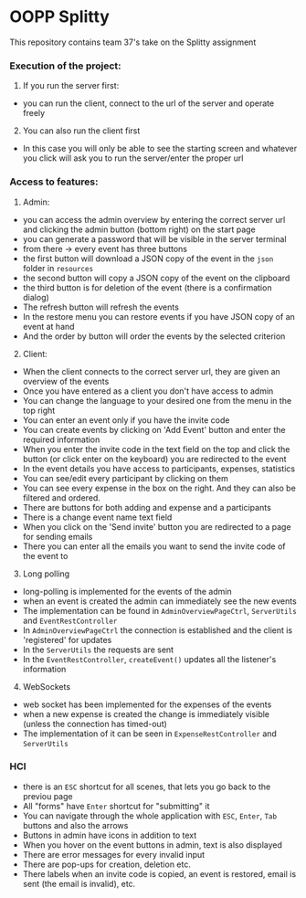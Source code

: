 # OOPP Splitty

This repository contains team 37's take on the Splitty assignment
### Execution of the project:
1. If you run the server first:
- you can run the client, connect to the url of the server and operate freely
2. You can also run the client first
- In this case you will only be able to see the starting screen and whatever you click will ask you to run the server/enter the proper url

### Access to features:
1. Admin:
- you can access the admin overview by entering the correct server url and clicking the admin button (bottom right) on the start page
- you can generate a password that will be visible in the server terminal
- from there -> every event has three buttons
- the first button will download a JSON copy of the event in the `json` folder in `resources`
- the second button will copy a JSON copy of the event on the clipboard
- the third button is for deletion of the event (there is a confirmation dialog)
- The refresh button will refresh the events
- In the restore menu you can restore events if you have JSON copy of an event at hand
- And the order by button will order the events by the selected criterion

2. Client:
- When the client connects to the correct server url, they are given an overview of the events
- Once you have entered as a client you don't have access to admin
- You can change the language to your desired one from the menu in the top right
- You can enter an event only if you have the invite code
- You can create events by clicking on 'Add Event' button and enter the required information
- When you enter the invite code in the text field on the top and click the button (or click enter on the keyboard) you are redirected to the event
- In the event details you have access to participants, expenses, statistics
- You can see/edit every participant by clicking on them
- You can see every expense in the box on the right. And they can also be filtered and ordered.
- There are buttons for both adding and expense and a participants
- There is a change event name text field
- When you click on the 'Send invite' button you are redirected to a page for sending emails
- There you can enter all the emails you want to send the invite code of the event to

3. Long polling
- long-polling is implemented for the events of the admin
- when an event is created the admin can immediately see the new events
- The implementation can be found in `AdminOverviewPageCtrl`, `ServerUtils` and `EventRestController`
- In `AdminOverviewPageCtrl` the connection is established and the client is 'registered' for updates
- In the `ServerUtils` the requests are sent
- In the `EventRestController`, `createEvent()` updates all the listener's information

4. WebSockets
- web socket has been implemented for the expenses of the events
- when a new expense is created the change is immediately visible (unless the connection has timed-out)
- The implementation of it can be seen in `ExpenseRestController` and `ServerUtils`

### HCI
- there is an `ESC` shortcut for all scenes, that lets you go back to the previou page
- All "forms" have `Enter` shortcut for "submitting" it
- You can navigate through the whole application with `ESC`, `Enter`, `Tab` buttons and also the arrows
- Buttons in admin have icons in addition to text
- When you hover on the event buttons in admin, text is also displayed
- There are error messages for every invalid input
- There are pop-ups for creation, deletion etc.
- There labels when an invite code is copied, an event is restored, email is sent (the email is invalid), etc.



